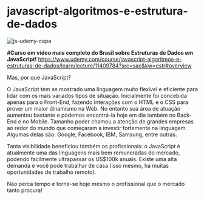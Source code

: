 # javascript-algoritmos-e-estrutura-de-dados

![js-udemy-capa](https://user-images.githubusercontent.com/25904662/44163790-b496f580-a09a-11e8-9a5a-3c2394ab5af6.jpg)

**#Curso em vídeo mais completo do Brasil sobre Estruturas de Dados em JavaScript!**
https://www.udemy.com/course/javascript-algoritmos-e-estruturas-de-dados/learn/lecture/11409784?src=sac&kw=estr#overview

Mas, por que JavaScript?

O JavaScript tem se mostrado uma linguagem muito flexível e eficiente para lidar com os mais variados tipos de situação. Inicialmente foi concebida apenas para o Front-End, fazendo interações com o HTML e o CSS para prover um maior dinamismo na Web. No entanto sua área de atuação aumentou bastante e podemos encontrá-la hoje em dia também no Back-End e no Mobile. Tamanho poder chamou a atenção de grandes empresas ao redor do mundo que começaram a investir fortemente na linguagem. Algumas delas são: Google, Facebook, IBM, Samsung, entre outras.

Tanta visibilidade beneficiou também os profissionais: o JavaScript é atualmente uma das linguagens mais bem remuneradas do mercado, podendo facilmente ultrapassar os US$100k anuais. Existe uma alta demanda e você pode trabalhar de casa (isso mesmo, há muitas oportunidades de trabalho remoto).

Não perca tempo e torne-se hoje mesmo o profissional que o mercado tanto procura!

